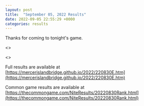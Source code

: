 ```yaml
---
layout: post
title:  "September 05, 2022 Results"
date: 2022-09-05 22:55:29 +0000
categories: results
---
```

Thanks for coming to tonight's game.

<<Insert announcements>>

<<Insert winners>>

Full results are available at [https://mercerislandbridge.github.io/2022/220830E.htm](https://mercerislandbridge.github.io/2022/220830E.htm)

Common game results are available at [https://thecommongame.com/NiteResults/20220830Rank.html](https://thecommongame.com/NiteResults/20220830Rank.html)
